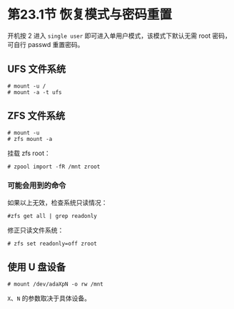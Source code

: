 # 第23.1节 恢复模式与密码重置

开机按 2 进入 `single user` 即可进入单用户模式，该模式下默认无需 root 密码，可自行 passwd 重置密码。

## UFS 文件系统

```
# mount -u /
# mount -a -t ufs
```

## ZFS 文件系统

```
# mount -u
# zfs mount -a
```

挂载 zfs root：

```
# zpool import -fR /mnt zroot 
```

### 可能会用到的命令



如果以上无效，检查系统只读情况：

```
#zfs get all | grep readonly 
```

修正只读文件系统：
```
# zfs set readonly=off zroot
```



## 使用 U 盘设备

```
# mount /dev/adaXpN -o rw /mnt
```

`X`、`N` 的参数取决于具体设备。


